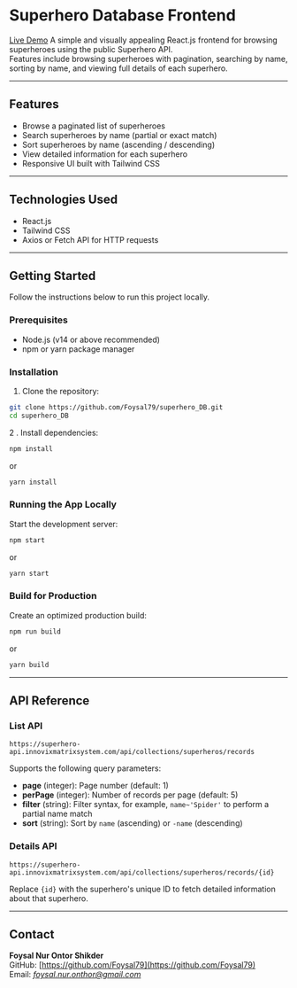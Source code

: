 # Superhero Database Frontend
[Live Demo](https://superherod.netlify.app/)
A simple and visually appealing React.js frontend for browsing superheroes using the public Superhero API.  
Features include browsing superheroes with pagination, searching by name, sorting by name, and viewing full details of each superhero.

---

## Features

- Browse a paginated list of superheroes  
- Search superheroes by name (partial or exact match)  
- Sort superheroes by name (ascending / descending)  
- View detailed information for each superhero  
- Responsive UI built with Tailwind CSS  

---

## Technologies Used

- React.js 
- Tailwind CSS  
- Axios or Fetch API for HTTP requests  

---

## Getting Started

Follow the instructions below to run this project locally.

### Prerequisites

- Node.js (v14 or above recommended)  
- npm or yarn package manager  

### Installation

1. Clone the repository:

```bash
git clone https://github.com/Foysal79/superhero_DB.git
cd superhero_DB

```
2 . Install dependencies:
```bash
npm install
```
or
```bash
yarn install
```
### Running the App Locally

Start the development server:
```bash
npm start
```
or
```bash
yarn start
```

### Build for Production
Create an optimized production build:

```bash
npm run build
```
or
```bash
yarn build
```
---
## API Reference

### List API

`https://superhero-api.innovixmatrixsystem.com/api/collections/superheros/records`

Supports the following query parameters:

- **page** (integer): Page number (default: 1)  
- **perPage** (integer): Number of records per page (default: 5)  
- **filter** (string): Filter syntax, for example, `name~'Spider'` to perform a partial name match  
- **sort** (string): Sort by `name` (ascending) or `-name` (descending)  



### Details API

`https://superhero-api.innovixmatrixsystem.com/api/collections/superheros/records/{id}`

Replace `{id}` with the superhero's unique ID to fetch detailed information about that superhero.

---

## Contact

**Foysal Nur Ontor Shikder**  
GitHub: [https://github.com/Foysal79](https://github.com/Foysal79)  
Email: *foysal.nur.onthor@gmail.com*

